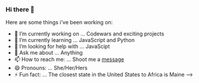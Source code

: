 ### Hi there 👋

Here are some things i've been working on:

- 🔭 I’m currently working on ... Codewars and exciting projects
- 🌱 I’m currently learning ... JavaScript and Python 
- 🤔 I’m looking for help with ... JavaScipt
- 💬 Ask me about ... Anything 
- 📫 How to reach me: ... Shoot me a [message](https://www.linkedin.com/in/laura-alford-26b99340/)
- 😄 Pronouns: ... She/Her/Hers
- ⚡ Fun fact: ... The closest state in the United States to Africa is Maine
-->
